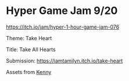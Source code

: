 # Hyper Game Jam 9/20

https://itch.io/jam/hyper-1-hour-game-jam-076

Theme: Take Heart

Title: Take All Hearts

Submission: https://iamtamilyn.itch.io/take-heart

Assets from [Kenny](https://kenney.itch.io/)
